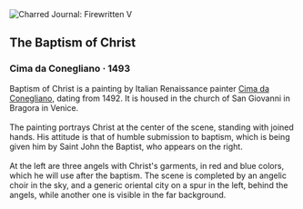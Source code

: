 <div class="artwork-of-the-day">
  <div class="container">
    <div class="img-wrapper">
      <img
        src="https://uploads2.wikiart.org/images/cima-da-conegliano/the-baptism-of-christ.jpg!Large.jpg"
        alt="Charred Journal: Firewritten V" />
    </div>
    <div class="artwork-detail">
      <div class="artwork-origin"> 
        <h2 class="artwork-name">The Baptism of Christ</h2>
        <h3 class="artist">
          Cima da Conegliano
                    ·  1493
        </h3>
      </div>
      <p class="description">
        <span class="artwork-description-text ng-binding" ng-bind-html="viewModel.ArtworkOfTheDay.Description | unsafe">Baptism of Christ is a painting by Italian Renaissance painter <a target="_blank" href="/en/cima-da-conegliano">Cima da Conegliano</a>, dating from 1492. It is housed in the church of San Giovanni in Bragora in Venice.
<br>
<br>The painting portrays Christ at the center of the scene, standing with joined hands. His attitude is that of humble submission to baptism, which is being given him by Saint John the Baptist, who appears on the right.
<br>
<br>At the left are three angels with Christ's garments, in red and blue colors, which he will use after the baptism. The scene is completed by an angelic choir in the sky, and a generic oriental city on a spur in the left, behind the angels, while another one is visible in the far background.</span>
                        <div class="text-shadow-container" ng-show="showShadow" style=""></div>
      </p>
    </div>
  </div>

</div>
